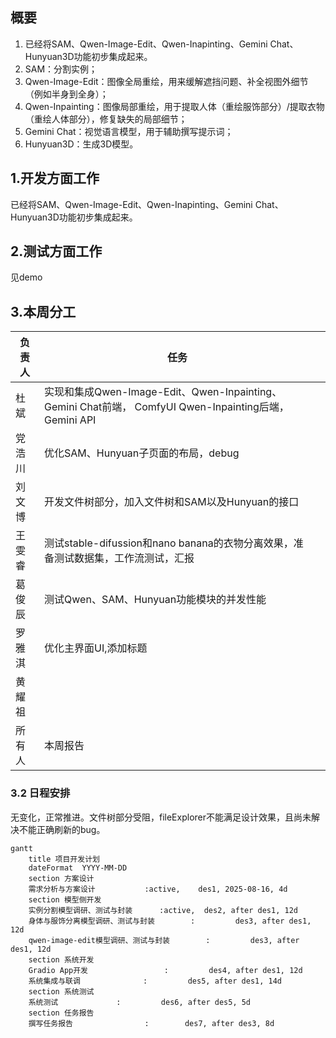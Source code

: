 ## 概要
1. 已经将SAM、Qwen-Image-Edit、Qwen-Inapinting、Gemini Chat、Hunyuan3D功能初步集成起来。
2. SAM：分割实例；
3. Qwen-Image-Edit：图像全局重绘，用来缓解遮挡问题、补全视图外细节（例如半身到全身）；
4. Qwen-Inpainting：图像局部重绘，用于提取人体（重绘服饰部分）/提取衣物（重绘人体部分），修复缺失的局部细节；
5. Gemini Chat：视觉语言模型，用于辅助撰写提示词；
6. Hunyuan3D：生成3D模型。
## 1.开发方面工作
 已经将SAM、Qwen-Image-Edit、Qwen-Inapinting、Gemini Chat、Hunyuan3D功能初步集成起来。
 
## 2.测试方面工作
见demo
## 3.本周分工

| 负责人 | 任务                                                                                       |     |
| --- | ---------------------------------------------------------------------------------------- | --- |
| 杜斌  | 实现和集成Qwen-Image-Edit、Qwen-Inpainting、Gemini Chat前端， ComfyUI Qwen-Inpainting后端，Gemini API |     |
| 党浩川 | 优化SAM、Hunyuan子页面的布局，debug                                                                |     |
| 刘文博 | 开发文件树部分，加入文件树和SAM以及Hunyuan的接口                                                                                  |     |
| 王雯睿 | 测试stable-difussion和nano banana的衣物分离效果，准备测试数据集，工作流测试，汇报                                                             |     |
| 葛俊辰 | 测试Qwen、SAM、Hunyuan功能模块的并发性能                                                                                         |     |
| 罗雅淇 | 优化主界面UI,添加标题                             |     |
| 黄耀祖 |                                                                                          |     |
| 所有人 | 本周报告                                                                                     |     |

### 3.2 日程安排
无变化，正常推进。文件树部分受阻，fileExplorer不能满足设计效果，且尚未解决不能正确刷新的bug。
```mermaid
gantt
    title 项目开发计划
    dateFormat  YYYY-MM-DD
    section 方案设计
    需求分析与方案设计           :active,    des1, 2025-08-16, 4d
    section 模型侧开发
    实例分割模型调研、测试与封装      :active,  des2, after des1, 12d
    身体与服饰分离模型调研、测试与封装        :         des3, after des1, 12d
	qwen-image-edit模型调研、测试与封装        :         des3, after des1, 12d
    section 系统开发
    Gradio App开发                 :         des4, after des1, 12d
    系统集成与联调              :         des5, after des1, 14d
    section 系统测试
    系统测试             :         des6, after des5, 5d
    section 任务报告
    撰写任务报告                :        des7, after des3, 8d
```
